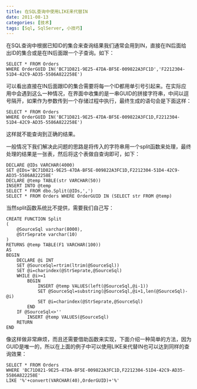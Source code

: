 ```yaml
---
title: 在SQL查询中使用LIKE来代替IN
date: 2011-08-13
categories: [技术]
tags: [Sql, SqlServer, 小技巧]
---
```


在SQL查询中根据已知ID的集合来查询结果我们通常会用到IN，直接在IN后面给出ID的集合或是在IN后面跟一个子查询。如下：

```
SELECT * FROM Orders
WHERE OrderGUID IN('BC71D821-9E25-47DA-BF5E-009822A3FC1D','F2212304-51D4-42C9-AD35-5586A822258E')
```

可以看出直接在IN后面跟ID的集合需要将每一个ID都用单引号引起来。在实际应用中会遇到这么一种情况，在界面中收集的是一串GUID的拼接字符串，中间以逗号隔开，如果作为参数传到一个存储过程中执行，最终生成的语句会是下面这样：

```
SELECT * FROM Orders
WHERE OrderGUID IN('BC71D821-9E25-47DA-BF5E-009822A3FC1D,F2212304-51D4-42C9-AD35-5586A822258E')
```

这样就不能查询到正确的结果。

一般情况下我们解决此问题的思路是将传入的字符串用一个split函数来处理，最终处理的结果是一张表，然后将这个表做自查询即可，如下：

```
DECLARE @IDs VARCHAR(4000)
SET @IDs='BC71D821-9E25-47DA-BF5E-009822A3FC1D,F2212304-51D4-42C9-AD35-5586A822258E'
DECLARE @temp TABLE(str VARCHAR(50))
INSERT INTO @temp
SELECT * FROM dbo.Split(@IDs,',')
SELECT * FROM Orders WHERE OrderGUID IN (SELECT str FROM @temp)
```

当然split函数系统比不提供，需要我们自己写：

```
CREATE FUNCTION Split
(
    @SourceSql varchar(8000),
    @StrSeprate varchar(10)
)
RETURNS @temp TABLE(F1 VARCHAR(100))
AS
BEGIN
    DECLARE @i INT
    SET @SourceSql=rtrim(ltrim(@SourceSql))
    SET @i=charindex(@StrSeprate,@SourceSql)
    WHILE @i>=1
        BEGIN
            INSERT @temp VALUES(left(@SourceSql,@i-1))
            SET @SourceSql=substring(@SourceSql,@i+1,len(@SourceSql)-@i)
            SET @i=charindex(@StrSeprate,@SourceSql)
        END
    IF @SourceSql<>''
        INSERT @temp VALUES(@SourceSql)
    RETURN
END
```

像这样做非常麻烦，而且还需要借助函数来实现，下面介绍一种简单的方法，因为GUID是唯一的，所以在上面的例子中可以使用LIKE来代替IN也可以达到同样的查询效果：

```
SELECT * FROM Orders
WHERE 'BC71D821-9E25-47DA-BF5E-009822A3FC1D,F2212304-51D4-42C9-AD35-5586A822258E'
LIKE '%'+convert(VARCHAR(40),OrderGUID)+'%'
```

